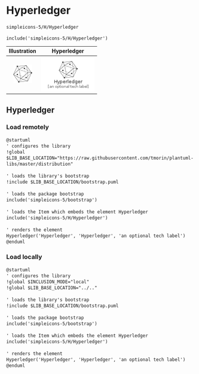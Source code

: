 # Hyperledger


```text
simpleicons-5/H/Hyperledger
```

```text
include('simpleicons-5/H/Hyperledger')
```



| Illustration | Hyperledger |
| :---: | :---: |
| ![illustration for Illustration](../../simpleicons-5/H/Hyperledger.png) | ![illustration for Hyperledger](../../simpleicons-5/H/Hyperledger.Local.png) |




## Hyperledger

### Load remotely
```plantuml
@startuml
' configures the library
!global $LIB_BASE_LOCATION="https://raw.githubusercontent.com/tmorin/plantuml-libs/master/distribution"

' loads the library's bootstrap
!include $LIB_BASE_LOCATION/bootstrap.puml

' loads the package bootstrap
include('simpleicons-5/bootstrap')

' loads the Item which embeds the element Hyperledger
include('simpleicons-5/H/Hyperledger')

' renders the element
Hyperledger('Hyperledger', 'Hyperledger', 'an optional tech label')
@enduml
```

### Load locally
```plantuml
@startuml
' configures the library
!global $INCLUSION_MODE="local"
!global $LIB_BASE_LOCATION="../.."

' loads the library's bootstrap
!include $LIB_BASE_LOCATION/bootstrap.puml

' loads the package bootstrap
include('simpleicons-5/bootstrap')

' loads the Item which embeds the element Hyperledger
include('simpleicons-5/H/Hyperledger')

' renders the element
Hyperledger('Hyperledger', 'Hyperledger', 'an optional tech label')
@enduml
```

